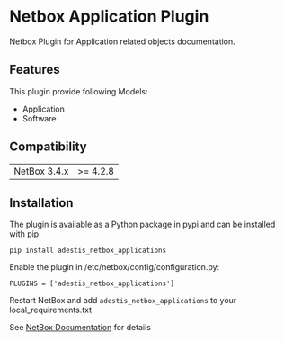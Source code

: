 # Netbox Application Plugin

Netbox Plugin for Application related objects documentation.
## Features

This plugin provide following Models:
* Application
* Software

## Compatibility

|               |           |
|---------------|-----------|
| NetBox 3.4.x  | >= 4.2.8  |


## Installation

The plugin is available as a Python package in pypi and can be installed with pip  

```
pip install adestis_netbox_applications
```
Enable the plugin in /etc/netbox/config/configuration.py:
```
PLUGINS = ['adestis_netbox_applications']
```
Restart NetBox and add `adestis_netbox_applications` to your local_requirements.txt

See [NetBox Documentation](https://docs.netbox.dev/en/stable/plugins/#installing-plugins) for details